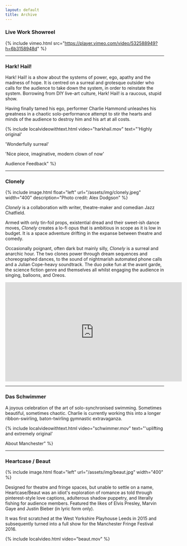 ```yaml
---
layout: default
title: Archive
---
```


### Live Work Showreel

{% include vimeo.html src="https://player.vimeo.com/video/532588949?h=6b3158948d" %}

---

### Hark! Hail!

Hark! Hail! is a show about the systems of power, ego, apathy and the madness of hope. It is centred on a surreal and grotesque outsider who calls for the audience to take down the system, in order to reinstate the system. Borrowing from DIY live-art culture, Hark! Hail! is a raucous, stupid show.

Having finally tamed his ego, performer Charlie Hammond unleashes his greatness in a chaotic solo-performance attempt to stir the hearts and minds of the audience to destroy him and his art at all costs.

{% include localvideowithtext.html video="harkhail.mov" text="'Highly original'

'Wonderfully surreal'

'Nice piece, imaginative, modern clown of now'

Audience Feedback" %}

---

### Clonely

{% include image.html float="left" url="/assets/img/clonely.jpeg" width="400" description="Photo credit: Alex Dodgson" %}

_Clonely_ is a collaboration with writer, theatre-maker and comedian Jazz Chatfield.

Armed with only tin-foil props, existential dread and their sweet-ish dance
moves, _Clonely_ creates a lo-fi opus that is ambitious in scope as it is low
in budget. It is a space adventure drifting in the expanse between
theatre and comedy.

Occasionally poignant, often dark but mainly silly, _Clonely_ is a surreal
and anarchic hour. The two clones power through dream sequences and
choreographed dances, to the sound of nightmarish automated phone calls
and a Julian Cope-heavy soundtrack. The duo poke fun at the avant garde,
the science fiction genre and themselves all whilst engaging the audience in
singing, balloons, and Oreos.

<iframe class="video-big" width="560" height="315" src="https://www.youtube.com/embed/_n8ih28wPxM" title="YouTube video player" frameborder="0" allow="accelerometer; autoplay; clipboard-write; encrypted-media; gyroscope; picture-in-picture" allowfullscreen></iframe>

---

### Das Schwimmer

A joyous celebration of the art of solo-synchronised swimming. Sometimes beautiful, sometimes chaotic. Charlie is currently working this into a longer ribbon-swirling, baton-twirling gymnastic extravaganza.

{% include localvideowithtext.html video="schwimmer.mov" text="'uplifting and extremely original'

About Manchester" %}

---

### Heartcase / Beaut

{% include image.html float="left" url="/assets/img/beaut.jpg" width="400" %}

Designed for theatre and fringe spaces, but unable to settle on a name, Heartcase/Beaut was an idiot's exploration of romance as told through pinterest-style love captions, adulterous shadow puppetry, and literally fishing for audience members. Featured the likes of Elvis Presley, Marvin Gaye and Justin Bieber (in lyric form only).

It was first scratched at the West Yorkshire Playhouse Leeds in 2015 and subsequently turned into a full show for the Manchester Fringe Festival 2016.

{% include localvideo.html video="beaut.mov" %}
